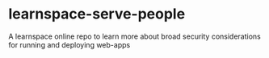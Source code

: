 # learnspace-serve-people
A learnspace online repo to learn more about broad security considerations for running and deploying web-apps 

